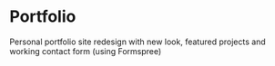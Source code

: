 # Portfolio
Personal portfolio site redesign with new look, featured projects and working contact form (using Formspree)
